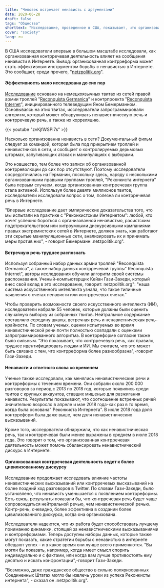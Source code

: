 ```yaml
---
title: "Человек встречает ненависть с аргументами"
date: 2020-06-28
draft: false
tags: "Общество"
shorttext: "Исследование, проведенное в США, показывает, что организованная контраргумент против ненавистнических высказываний в социальных сетях может работать."
cover: "society"
lang: ru
---
```


В США исследователи впервые в большом масштабе исследовали, как организованная контрречевая деятельность влияет на сообщения ненависти в Интернете. Вывод: организованная контрреформа может стать эффективным инструментом борьбы с ненавистью в Интернете. Это сообщает, среди прочего, "[netzpolitik.org](https://netzpolitik.org/2020/reconquista-internet-neue-studie-zeigt-wirksamkeit-von-gegenrede-im-netz/?fbclid=IwAR2NPDG4d64Fe43FPQ6lk2G7VNWe9ihGJG_L6oEi2tyzIW9FuZR6nRENp2w "Neue Studie zeigt Wirksamkeit von Gegenrede im Netz")".

#### Эффективность мало исследована до сих пор

[Исследование](/static/downloads/2006.01974.pdf "Countering hate on social media: Large scale classification of hate and counter speech") основано на немецкоязычных твитах из сетей правой армии троллей "[Reconquista Germanica](https://www.das-nettz.de/glossar/reconquista-germanica "RECONQUISTA GERMANICA")" и контрпроекта "[Reconquista Internet](https://twitter.com/ReconquistaNetz "Reconquista Internet")", инициированного телеведущим Яном Бемерманном. Основываясь на этих твитах, исследователи запрограммировали алгоритм, который может обнаруживать ненавистническую речь и контрречевую речь, а также их корреляцию.

{{< youtube "zvKjfWSPI7s" >}}

Насколько организованна ненависть в сети? Документальный фильм следует за командой, которая была под прикрытием троллей и ненавистников в сети, и сообщает о контролируемых дерьмовых штормах, запугивающих атаках и манипуляциях с выборами.

Это новшество, тем более что записи об организованной контрреволюции до сих пор отсутствуют. Поэтому исследователи сосредоточились на Германии, поскольку здесь, наряду с несколькими организованными правыми группами троллей, "Реконкиста интернета" была первым случаем, когда организованная контрречевая группа стала активной. Используя более девяти миллионов твитов, исследователи исследовали вопрос о том, полезна ли контрречевая речь в Интернете.

"Впервые исследование дает эмпирические доказательства того, что мы испытали на практике с "Реконкистским Интернетом": любой, кто хочет успешно бороться с организованной ненавистью, расистским подстрекательством или хитроумными дискурсивными кампаниями правых экстремистских сетей в Интернете, должен знать, как работают эти скрытые манипуляционные сети, анализировать их и принимать меры против них", - говорит Бемерманн .netzpolitik.org".

#### Встречную речь труднее распознать

Используя собранный набор данных армии троллей "Reconquista Germanica", а также набор данных контрречевой группы" Reconquista Internet", авторы исследования обучили алгоритм своей системы распознавания. Ученый-компьютерщик Кейан Гази-Захеди, который внес свой вклад в это исследование, говорит: netzpolitik.org": "наша система искусственного интеллекта узнала, что такое типичные заявления о счетах ненависти или контрречевых счетах."

Чтобы проверить возможности своего искусственного интеллекта (ИИ), исследователи набрали 55 человек, которые должны были оценить случайную выборку из собранных твитов. Нейтральное содержание составляло середину шкалы, встречная речь и ненавистническая речь-крайности. По словам ученых, оценки испытуемых во время ненавистнической речи почти полностью совпадали с оценками запрограммированного алгоритма. В контрреформе согласие также было сильным. "Это показывает, что контрречевую речь, как правило, труднее идентифицировать людям и ИИ. Мы считаем, что это может быть связано с тем, что контрреформа более разнообразна",-говорит Гази-Захеди.

#### Ненависти и ответного слова со временем

Ученые также исследовали, как менялись ненавистнические речи и контрреформы с течением времени. Они собрали около 200 000 разговоров за период с 2013 по 2018 год, которые появились среди твитов с крупных аккаунтов, ставших мишенью для разжигания ненависти. Результаты показывают, что соотношение встречных речей значительно возросло в апреле и мае 2018 года-как раз в то время, когда была основана" Реконкиста Интернета". В июле 2018 года доля контрреформ была даже выше, чем доля ненавистнических высказываний.

Кроме того, исследователи обнаружили, что как ненавистническая речь, так и контрречевая были менее выражены в среднем в июле 2018 года. Это говорит о том, что организованная контрречевая деятельность может помочь сбалансировать ненавистнический дискурс в Интернете.

#### Организованная контрречевая деятельность ведет к более цивилизованному дискурсу

Исследование продолжает исследовать влияние частоты ненавистнических высказываний или контрречевых высказываний на более поздний ход разговоров в Twitter. По словам Гази-Захеди, было установлено, что ненависть уменьшается с появлением контрреформы. Есть связь, результаты показали бы, что контрречевая речь будет чаще сопровождаться нейтральной речью, чем ненавистнической речью. Контр-речь, очевидно, более эффективна в создании более цивилизованного дискурса, когда она организована.

Исследователи надеются, что их работа будет способствовать лучшему пониманию динамики, стоящей за ненавистническими высказываниями и контрреформами. Теперь доступны наборы данных, которые также могут показать, какие стратегии борьбы с ненавистью в интернете обещают успех – и в какое время они лучше всего применяются. "Вы могли бы показать, например, когда имеет смысл спорить индивидуально и с фактами, или когда вам лучше противостоять ему десятью и искать конфронтации",-говорит Гази-Захеди.

"Возможно, даже гражданское общество в сильно поляризованных Соединенных Штатах могло бы извлечь уроки из успеха Реконкисты интернета", - сказал он .netzpolitik.org".
